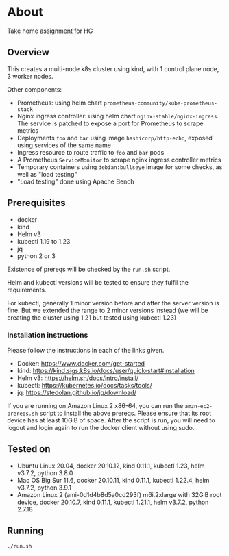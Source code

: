 # About

Take home assignment for HG


## Overview

This creates a multi-node k8s cluster using kind, with 1 control plane node, 3 worker nodes.

Other components:

- Prometheus: using helm chart `prometheus-community/kube-prometheus-stack`
- Nginx ingress controller: using helm chart `nginx-stable/nginx-ingress`. The service is patched to expose a port for Prometheus to scrape metrics
- Deployments `foo` and `bar` using image `hashicorp/http-echo`, exposed using services of the same name
- Ingress resource to route traffic to `foo` and `bar` pods
- A Prometheus `ServiceMonitor` to scrape nginx ingress controller metrics
- Temporary containers using `debian:bullseye` image for some checks, as well as "load testing"
- "Load testing" done using Apache Bench


## Prerequisites

- docker
- kind
- Helm v3
- kubectl 1.19 to 1.23
- jq
- python 2 or 3

Existence of prereqs will be checked by the `run.sh` script.

Helm and kubectl versions will be tested to ensure they fulfil the requirements.

For kubectl, generally 1 minor version before and after the server version is fine. But we extended the range to 2 minor versions instead (we will be creating the cluster using 1.21 but tested using kubectl 1.23)

### Installation instructions

Please follow the instructions in each of the links given.

- Docker: https://www.docker.com/get-started
- kind: https://kind.sigs.k8s.io/docs/user/quick-start#installation
- Helm v3: https://helm.sh/docs/intro/install/
- kubectl: https://kubernetes.io/docs/tasks/tools/
- jq: https://stedolan.github.io/jq/download/

If you are running on Amazon Linux 2 x86-64, you can run the `amzn-ec2-prereqs.sh` script to install the above prereqs. Please ensure that its root device has at least 10GiB of space. After the script is run, you will need to logout and login again to run the docker client without using sudo.


## Tested on

- Ubuntu Linux 20.04, docker 20.10.12, kind 0.11.1, kubectl 1.23, helm v3.7.2, python 3.8.0
- Mac OS Big Sur 11.6, docker 20.10.11, kind 0.11.1, kubectl 1.22.4, helm v3.7.2, python 3.9.1
- Amazon Linux 2 (ami-0d1d4b8d5a0cd293f) m6i.2xlarge with 32GiB root device, docker 20.10.7, kind 0.11.1, kubectl 1.21.1, helm v3.7.2, python 2.7.18


## Running

```
./run.sh
```
